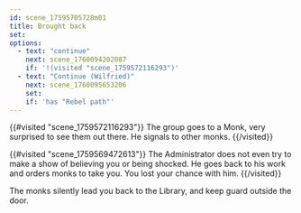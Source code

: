 ```yaml
---
id: scene_17595705728m01
title: Brought back
set:
options:
  - text: "continue"
    next: scene_1760094202087
    if: '!(visited "scene_1759572116293")'
  - text: "Continue (Wilfried)"
    next: scene_1760095653206
    set:
    if: 'has "Rebel path"'
---
```


{{#visited "scene_1759572116293"}}
  The group goes to a Monk, very surprised to see them out there. He signals to other monks. 
{{/visited}}

{{#visited "scene_1759569472613"}}
  The Administrator does not even try to make a show of believing you or being shocked. He goes back to his work and orders monks to take you. You lost your chance with him. 
{{/visited}}

The monks silently lead you back to the Library, and keep guard outside the door.
